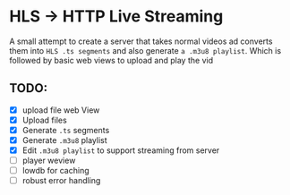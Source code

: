 # HLS -> HTTP Live Streaming

A small attempt to create a server that takes normal videos ad converts them into `HLS .ts segments` and also generate `a .m3u8 playlist`. Which is followed by basic web views to upload and play the vid

## TODO:
- [x] upload file web View
- [x] Upload files
- [x] Generate `.ts` segments
- [x] Generate `.m3u8` playlist
- [x] Edit `.m3u8 playlist` to support streaming from server
- [ ] player weview
- [ ] lowdb for caching
- [ ] robust error handling